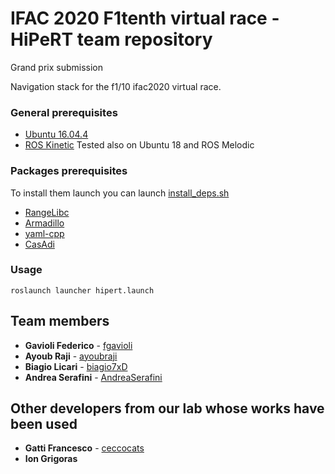 # IFAC 2020 F1tenth virtual race - HiPeRT team repository
Grand prix submission

Navigation stack for the f1/10 ifac2020 virtual race.

### General prerequisites
* [Ubuntu 16.04.4](http://releases.ubuntu.com/16.04/)
* [ROS Kinetic](http://wiki.ros.org/kinetic/Installation/Ubuntu)
Tested also on Ubuntu 18 and ROS Melodic

### Packages prerequisites
To install them launch you can launch [install_deps.sh](https://github.com/HiPeRT/ifac2020_f1tenth_submission/blob/master/install_deps.sh)
* [RangeLibc](https://github.com/kctess5/range_libc)
* [Armadillo](http://arma.sourceforge.net/)
* [yaml-cpp](https://github.com/jbeder/yaml-cpp)
* [CasAdi](https://web.casadi.org/)


### Usage

`roslaunch launcher hipert.launch`

## Team members
* **Gavioli Federico** - [fgavioli](https://github.com/fgavioli)
* **Ayoub Raji** - [ayoubraji](https://github.com/ayoubraji)
* **Biagio Licari** - [biagio7xD](https://github.com/biagio7xD)
* **Andrea Serafini** - [AndreaSerafini](https://github.com/AndreaSerafini)

## Other developers from our lab whose works have been used
* **Gatti Francesco** - [ceccocats](https://github.com/ceccocats)
* **Ion Grigoras**


